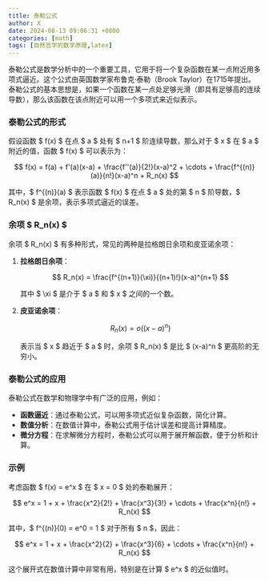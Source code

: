 ```yaml
---
title: 泰勒公式
author: X
date: 2024-08-13 09:06:31 +0800
categories: [math]
tags: [自然哲学的数学原理,latex]
---
```


泰勒公式是数学分析中的一个重要工具，它用于将一个复杂函数在某一点附近用多项式逼近。这个公式由英国数学家布鲁克·泰勒（Brook Taylor）在1715年提出。泰勒公式的基本思想是，如果一个函数在某一点处足够光滑（即具有足够高的连续导数），那么该函数在该点附近可以用一个多项式来近似表示。

### 泰勒公式的形式

假设函数 $ f(x) $ 在点 $ a $ 处有 $ n+1 $ 阶连续导数，那么对于 $ x $ 在 $ a $ 附近的值，函数 $ f(x) $ 可以表示为：

$$
f(x) = f(a) + f'(a)(x-a) + \frac{f''(a)}{2!}(x-a)^2 + \cdots + \frac{f^{(n)}(a)}{n!}(x-a)^n + R_n(x)
$$

其中，$ f^{(n)}(a) $ 表示函数 $ f(x) $ 在点 $ a $ 处的第 $ n $ 阶导数，$ R_n(x) $ 是余项，表示多项式逼近的误差。

### 余项 $ R_n(x) $

余项 $ R_n(x) $ 有多种形式，常见的两种是拉格朗日余项和皮亚诺余项：

1. **拉格朗日余项**：
   
   $$
   R_n(x) = \frac{f^{(n+1)}(\xi)}{(n+1)!}(x-a)^{n+1}
   $$
   
   其中 $ \xi $ 是介于 $ a $ 和 $ x $ 之间的一个数。
2. **皮亚诺余项**：
   
   $$
   R_n(x) = o((x-a)^n)
   $$
   
   表示当 $ x $ 趋近于 $ a $ 时，余项 $ R_n(x) $ 是比 $ (x-a)^n $ 更高阶的无穷小。

### 泰勒公式的应用

泰勒公式在数学和物理学中有广泛的应用，例如：

- **函数逼近**：通过泰勒公式，可以用多项式近似复杂函数，简化计算。
- **数值分析**：在数值计算中，泰勒公式用于估计误差和提高计算精度。
- **微分方程**：在求解微分方程时，泰勒公式可以用于展开解函数，便于分析和计算。

### 示例

考虑函数 $ f(x) = e^x $ 在 $ x = 0 $ 处的泰勒展开：

$$
e^x = 1 + x + \frac{x^2}{2!} + \frac{x^3}{3!} + \cdots + \frac{x^n}{n!} + R_n(x)
$$

其中，$ f^{(n)}(0) = e^0 = 1 $ 对于所有 $ n $，因此：

$$
e^x = 1 + x + \frac{x^2}{2} + \frac{x^3}{6} + \cdots + \frac{x^n}{n!} + R_n(x)
$$

这个展开式在数值计算中非常有用，特别是在计算 $ e^x $ 的近似值时。
